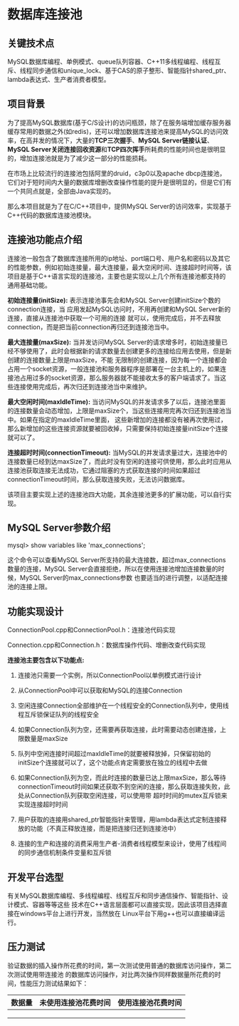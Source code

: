 # 数据库连接池

## 关键技术点

MySQL数据库编程、单例模式、queue队列容器、C++11多线程编程、线程互斥、线程同步通信和unique_lock、基于CAS的原子整形、智能指针shared_ptr、lambda表达式、生产者消费者模型。

## 项目背景

为了提高MySQL数据库(基于C/S设计)的访问瓶颈，除了在服务端增加缓存服务器缓存常用的数据之外(如redis)，还可以增加数据库连接池来提高MySQL的访问效率，在高并发的情况下，大量的**TCP三次握手**、**MySQL Server链接认证**、**MySQL Server关闭连接回收资源**和**TCP四次挥手**所耗费的性能时间也是很明显的，增加连接池就是为了减少这一部分的性能损耗。

在市场上比较流行的连接池包括阿里的druid，c3p0以及apache dbcp连接池，它们对于短时间内大量的数据库增删改查操作性能的提升是很明显的，但是它们有一个共同点就是，全部由Java实现的。

那么本项目就是为了在C/C++项目中，提供MySQL Server的访问效率，实现基于C++代码的数据库连接池模块。

## 连接池功能点介绍

连接池一般包含了数据库连接所用的ip地址、port端口号、用户名和密码以及其它的性能参数，例如初始连接量，最大连接量，最大空闲时间、连接超时时间等，该项目是基于C++语言实现的连接池，主要也是实现以上几个所有连接池都支持的通用基础功能。

**初始连接量(initSize):** 表示连接池事先会和MySQL Server创建initSize个数的connection连接，当 应用发起MySQL访问时，不用再创建和MySQL Server新的连接，直接从连接池中获取一个可用的连接 就可以，使用完成后，并不去释放connection，而是把当前connection再归还到连接池当中。

**最大连接量(maxSize):** 当并发访问MySQL Server的请求增多时，初始连接量已经不够使用了，此时会根据新的请求数量去创建更多的连接给应用去使用，但是新创建的连接数量上限是maxSize，不能 无限制的创建连接，因为每一个连接都会占用一个socket资源，一般连接池和服务器程序是部署在一台主机上的，如果连接池占用过多的socket资源，那么服务器就不能接收太多的客户端请求了。当这些连接使用完成后，再次归还到连接池当中来维护。

**最大空闲时间(maxIdleTime):** 当访问MySQL的并发请求多了以后，连接池里面的连接数量会动态增加，上限是maxSize个，当这些连接用完再次归还到连接池当中。如果在指定的maxIdleTime里面， 这些新增加的连接都没有被再次使用过，那么新增加的这些连接资源就要被回收掉，只需要保持初始连接量initSize个连接就可以了。

**连接超时时间(connectionTimeout):** 当MySQL的并发请求量过大，连接池中的连接数量已经到达maxSize了，而此时没有空闲的连接可供使用，那么此时应用从连接池获取连接无法成功，它通过阻塞的方式获取连接的时间如果超过connectionTimeout时间，那么获取连接失败，无法访问数据库。

该项目主要实现上述的连接池四大功能，其余连接池更多的扩展功能，可以自行实现。

## MySQL Server参数介绍

mysql> show variables like 'max_connections';

这个命令可以查看MySQL Server所支持的最大连接数，超过max_connections数量的连接，MySQL Server会直接拒绝，所以在使用连接池增加连接数量的时候，MySQL Server的max_connections参数 也要适当的进行调整，以适配连接池的连接上限。

## 功能实现设计

ConnectionPool.cpp和ConnectionPool.h：连接池代码实现 

Connection.cpp和Connection.h：数据库操作代码、增删改查代码实现

**连接池主要包含以下功能点:** 

1. 连接池只需要一个实例，所以ConnectionPool以单例模式进行设计 

2. 从ConnectionPool中可以获取和MySQL的连接Connection 
3. 空闲连接Connection全部维护在一个线程安全的Connection队列中，使用线程互斥锁保证队列的线程安全 
4. 如果Connection队列为空，还需要再获取连接，此时需要动态创建连接，上限数量是maxSize 
5. 队列中空闲连接时间超过maxIdleTime的就要被释放掉，只保留初始的initSize个连接就可以了，这个功能点肯定需要放在独立的线程中去做 
6. 如果Connection队列为空，而此时连接的数量已达上限maxSize，那么等待connectionTimeout时间如果还获取不到空闲的连接，那么获取连接失败，此处从Connection队列获取空闲连接，可以使用带 超时时间的mutex互斥锁来实现连接超时时间 
7. 用户获取的连接用shared_ptr智能指针来管理，用lambda表达式定制连接释放的功能（不真正释放连接，而是把连接归还到连接池中） 
8. 连接的生产和连接的消费采用生产者-消费者线程模型来设计，使用了线程间的同步通信机制条件变量和互斥锁

## 开发平台选型

有关MySQL数据库编程、多线程编程、线程互斥和同步通信操作、智能指针、设计模式、容器等等这些 技术在C++语言层面都可以直接实现，因此该项目选择直接在windows平台上进行开发，当然放在 Linux平台下用g++也可以直接编译运行。

## 压力测试

验证数据的插入操作所花费的时间，第一次测试使用普通的数据库访问操作，第二次测试使用带连接池 的数据库访问操作，对比两次操作同样数据量所花费的时间，性能压力测试结果如下：

| **数据量** | **未使用连接池花费时间** | **使用连接池花费时间** |
| :--------: | :----------------------: | :--------------------: |
|            |                          |                        |
|            |                          |                        |
|            |                          |                        |


